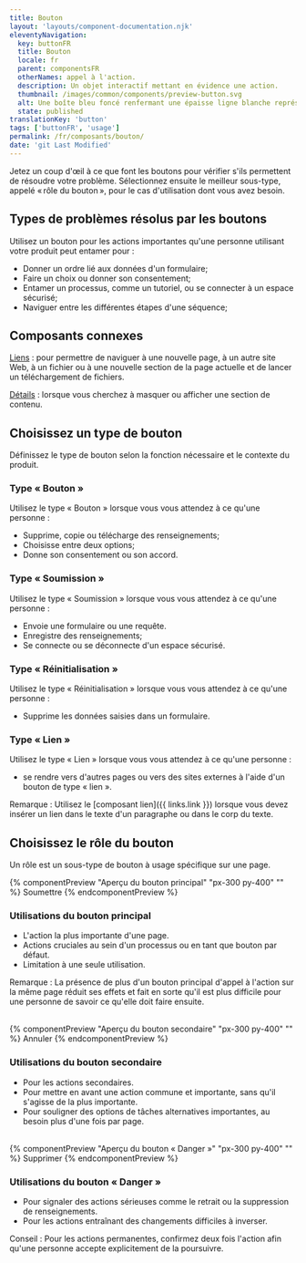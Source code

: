 ```yaml
---
title: Bouton
layout: 'layouts/component-documentation.njk'
eleventyNavigation:
  key: buttonFR
  title: Bouton
  locale: fr
  parent: componentsFR
  otherNames: appel à l'action.
  description: Un objet interactif mettant en évidence une action.
  thumbnail: /images/common/components/preview-button.svg
  alt: Une boîte bleu foncé renfermant une épaisse ligne blanche représente un bouton et son libellé.
  state: published
translationKey: 'button'
tags: ['buttonFR', 'usage']
permalink: /fr/composants/bouton/
date: 'git Last Modified'
---
```


Jetez un coup d'œil à ce que font les boutons pour vérifier s'ils permettent de résoudre votre problème. Sélectionnez ensuite le meilleur sous-type, appelé « rôle du bouton », pour le cas d'utilisation dont vous avez besoin.

## Types de problèmes résolus par les boutons

Utilisez un bouton pour les actions importantes qu'une personne utilisant votre produit peut entamer pour :

- Donner un ordre lié aux données d'un formulaire;
- Faire un choix ou donner son consentement;
- Entamer un processus, comme un tutoriel, ou se connecter à un espace sécurisé;
- Naviguer entre les différentes étapes d'une séquence;

<article class="bg-full-width bg-primary text-light pt-500 pb-400 my-500">
  <h2 class="mt-0 mb-400">Composants connexes</h2>

<a href="{{ links.link }}" class="link-light">Liens</a> : pour permettre de naviguer à une nouvelle page, à un autre site Web, à un fichier ou à une nouvelle section de la page actuelle et de lancer un téléchargement de fichiers.

<a href="{{ links.details }}" class="link-light">Détails</a> : lorsque vous cherchez à masquer ou afficher une section de contenu.

</article>

## Choisissez un type de bouton

Définissez le type de bouton selon la fonction nécessaire et le contexte du produit.

### Type « Bouton »

Utilisez le type « Bouton » lorsque vous vous attendez à ce qu'une personne :

- Supprime, copie ou télécharge des renseignements;
- Choisisse entre deux options;
- Donne son consentement ou son accord.

### Type « Soumission »

Utilisez le type « Soumission » lorsque vous vous attendez à ce qu'une personne :

- Envoie une formulaire ou une requête.
- Enregistre des renseignements;
- Se connecte ou se déconnecte d'un espace sécurisé.

### Type « Réinitialisation »

Utilisez le type « Réinitialisation » lorsque vous vous attendez à ce qu'une personne :

- Supprime les données saisies dans un formulaire.

### Type « Lien »

Utilisez le type « Lien » lorsque vous vous attendez à ce qu'une personne :

- se rendre vers d'autres pages ou vers des sites externes à l'aide d'un bouton de type « lien ».

Remarque : Utilisez le [composant lien]({{ links.link }}) lorsque vous devez insérer un lien dans le texte d'un paragraphe ou dans le corp du texte.

## Choisissez le rôle du bouton

Un rôle est un sous-type de bouton à usage spécifique sur une page.

<div class="remove-empty-p">
<gcds-grid columns="1fr" columns-tablet="1fr 2fr" gap="500" align-items="start">
  {% componentPreview "Aperçu du bouton principal" "px-300 py-400" "" %}
  <gcds-button button-role="primary">Soumettre</gcds-button>
  {% endcomponentPreview %}
  <div>
    <h3 class="mb-400">Utilisations du bouton principal</h3>
    <ul class="list-disc mb-400">
      <li>L'action la plus importante d'une page.</li>
      <li>Actions cruciales au sein d'un processus ou en tant que bouton par défaut.</li>
      <li>Limitation à une seule utilisation.</li>
    </ul>
    <p>Remarque : La présence de plus d'un bouton principal d'appel à l'action sur la même page réduit ses effets et fait en sorte qu'il est plus difficile pour une personne de savoir ce qu'elle doit faire ensuite.</p>
  </div>
</gcds-grid>
<br/>
<gcds-grid columns="1fr" columns-tablet="1fr 2fr" gap="500" align-items="start">
  {% componentPreview "Aperçu du bouton secondaire" "px-300 py-400" "" %}
  <gcds-button button-role="secondary">Annuler</gcds-button>
  {% endcomponentPreview %}
  <div>
    <h3 class="mb-400">Utilisations du bouton secondaire</h3>
    <ul class="list-disc mb-400">
      <li>Pour les actions secondaires.</li>
      <li>Pour mettre en avant une action commune et importante, sans qu'il s'agisse de la plus importante.</li>
      <li>Pour souligner des options de tâches alternatives importantes, au besoin plus d'une fois par page.</li>
    </ul>
  </div>
</gcds-grid>
<br/>
<gcds-grid columns="1fr" columns-tablet="1fr 2fr" gap="500" align-items="start">
  {% componentPreview "Aperçu du bouton « Danger »" "px-300 py-400" "" %}
  <gcds-button button-role="danger">Supprimer</gcds-button>
  {% endcomponentPreview %}
  <div>
    <h3 class="mb-400">Utilisations du bouton « Danger »</h3>
    <ul class="list-disc mb-400">
      <li>Pour signaler des actions sérieuses comme le retrait ou la suppression de renseignements.</li>
      <li>Pour les actions entraînant des changements difficiles à inverser.</li>
    </ul>
    <p>Conseil : Pour les actions permanentes, confirmez deux fois l'action afin qu'une personne accepte explicitement de la poursuivre.</p>
  </div>
</gcds-grid>
</div>
